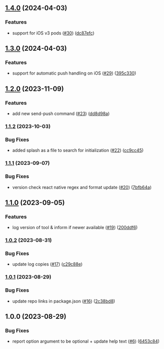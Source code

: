 ## [1.4.0](https://github.com/customerio/cio-sdk-tools/compare/1.3.0...1.4.0) (2024-04-03)


### Features

* support for iOS v3 pods ([#30](https://github.com/customerio/cio-sdk-tools/issues/30)) ([dc87efc](https://github.com/customerio/cio-sdk-tools/commit/dc87efcb8e528c71353cd7d5f86ab6aef8ddcffd))

## [1.3.0](https://github.com/customerio/cio-sdk-tools/compare/1.2.0...1.3.0) (2024-04-03)


### Features

* support for automatic push handling on iOS ([#29](https://github.com/customerio/cio-sdk-tools/issues/29)) ([395c330](https://github.com/customerio/cio-sdk-tools/commit/395c330409e7bcb1a2ec3e98e5d11c52448065e1))

## [1.2.0](https://github.com/customerio/cio-sdk-tools/compare/1.1.2...1.2.0) (2023-11-09)


### Features

* add new send-push command ([#23](https://github.com/customerio/cio-sdk-tools/issues/23)) ([dd8d98a](https://github.com/customerio/cio-sdk-tools/commit/dd8d98a8eb83cbba15b5d99abf057a7baad0da7b))

### [1.1.2](https://github.com/customerio/cio-sdk-tools/compare/1.1.1...1.1.2) (2023-10-03)


### Bug Fixes

* added splash as a file to search for initialization ([#22](https://github.com/customerio/cio-sdk-tools/issues/22)) ([cc9cc45](https://github.com/customerio/cio-sdk-tools/commit/cc9cc459c681a18ba864b90bf02f84e442d0b4c0))

### [1.1.1](https://github.com/customerio/cio-sdk-tools/compare/1.1.0...1.1.1) (2023-09-07)


### Bug Fixes

* version check react native regex and format update ([#20](https://github.com/customerio/cio-sdk-tools/issues/20)) ([7bfb64a](https://github.com/customerio/cio-sdk-tools/commit/7bfb64a376c180183f9826b9154d4f27558aa277))

## [1.1.0](https://github.com/customerio/cio-sdk-tools/compare/1.0.2...1.1.0) (2023-09-05)


### Features

* log version of tool & inform if newer available ([#19](https://github.com/customerio/cio-sdk-tools/issues/19)) ([200ddf6](https://github.com/customerio/cio-sdk-tools/commit/200ddf601ccb96555ea82043189f492926e7c282))

### [1.0.2](https://github.com/customerio/cio-sdk-tools/compare/1.0.1...1.0.2) (2023-08-31)


### Bug Fixes

* update log copies ([#17](https://github.com/customerio/cio-sdk-tools/issues/17)) ([c29c88e](https://github.com/customerio/cio-sdk-tools/commit/c29c88e96a5f5baf2b80d3edbf821a0f0ee85050))

### [1.0.1](https://github.com/customerio/cio-sdk-tools/compare/1.0.0...1.0.1) (2023-08-29)


### Bug Fixes

* update repo links in package.json ([#16](https://github.com/customerio/cio-sdk-tools/issues/16)) ([2c38bd8](https://github.com/customerio/cio-sdk-tools/commit/2c38bd885d6b82290aad407a608a1ba80684d2d7))

## 1.0.0 (2023-08-29)


### Bug Fixes

* report option argument to be optional + update help text ([#6](https://github.com/customerio/sdk-self-service/issues/6)) ([6453c84](https://github.com/customerio/sdk-self-service/commit/6453c843af24268ea902545d4140ecb11c8703ae))

